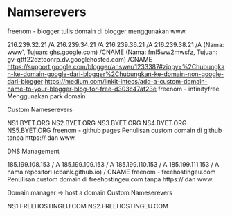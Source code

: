 # Namserevers

freenom - blogger
tulis domain di blogger menggunakan www.

216.239.32.21 /A
216.239.34.21 /A
216.239.36.21 /A
216.239.38.21 /A
(Nama: www', Tujuan: ghs.google.com) /CNAME
(Nama: fml5ww2mwsfz, Tujuan: gv-qttf22dztoonrp.dv.googlehosted.com) /CNAME
https://support.google.com/blogger/answer/1233387#zippy=%2Chubungkan-ke-domain-google-dari-blogger%2Chubungkan-ke-domain-non-google-dari-blogger
https://medium.com/linkit-intecs/add-a-custom-domain-name-to-your-blogger-blog-for-free-d303c47af23e
freenom - infinityfree
Menggunakan park domain

Custom Nameserevers

NS1.BYET.ORG
NS2.BYET.ORG
NS3.BYET.ORG
NS4.BYET.ORG
NS5.BYET.ORG
freenom - github pages
Penulisan custom domain di github tanpa https:// dan www.

DNS Management

185.199.108.153 / A
185.199.109.153 / A
185.199.110.153 / A
185.199.111.153 / A
nama repositori (cbank.github.io) / CNAME
freenom - freehostingeu.com
Penulisan custom domain di freehostingeu.com tanpa https:// dan www.

Domain manager -> host a domain
Custom Nameserevers

NS1.FREEHOSTINGEU.COM
NS2.FREEHOSTINGEU.COM
